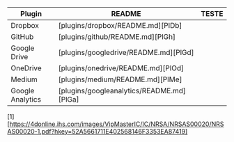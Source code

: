 | Plugin | README | TESTE |
| ------ | ------ | ----- |
| Dropbox | [plugins/dropbox/README.md][PlDb] | |
| GitHub | [plugins/github/README.md][PlGh] | |
| Google Drive | [plugins/googledrive/README.md][PlGd] | |
| OneDrive | [plugins/onedrive/README.md][PlOd] | |
| Medium | [plugins/medium/README.md][PlMe] | |
| Google Analytics | [plugins/googleanalytics/README.md][PlGa] | |


[1] [https://4donline.ihs.com/images/VipMasterIC/IC/NRSA/NRSAS00020/NRSAS00020-1.pdf?hkey=52A5661711E402568146F3353EA87419]
